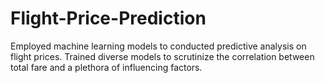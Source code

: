 # Flight-Price-Prediction
Employed machine learning models to conducted predictive analysis on flight prices. Trained diverse models to scrutinize the correlation between total fare and a plethora of influencing factors. 
